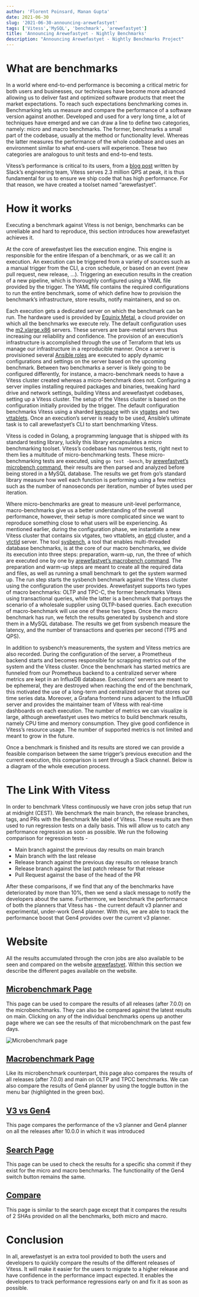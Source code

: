 ```yaml
---
author: 'Florent Poinsard, Manan Gupta'
date: 2021-06-30
slug: '2021-06-30-announcing-arewefastyet'
tags: ['Vitess','MySQL', 'benchmark', 'arewefastyet']
title: 'Announcing Arewefastyet - Nightly Benchmarks'
description: "Announcing Arewefastyet - Nightly Benchmarks Project"
---
```


# What are benchmarks

In a world where end-to-end performance is becoming a critical metric for both users and businesses, our techniques have become more advanced allowing us to deliver fast and optimized software products that meet the market expectations. To reach such expectations benchmarking comes in. Benchmarking lets us measure and compare the performance of a software version against another. Developed and used for a very long time, a lot of techniques have emerged and we can draw a line to define two categories, namely: micro and macro benchmarks. The former, benchmarks a small part of the codebase, usually at the method or functionality level. Whereas the latter measures the performance of the whole codebase and uses an environment similar to what end-users will experience. These two categories are analogous to unit tests and end-to-end tests.

Vitess’s performance is critical to its users, from a [blog post](https://slack.engineering/scaling-datastores-at-slack-with-vitess/) written by Slack’s engineering team, Vitess serves 2.3 million QPS at peak, it is thus fundamental for us to ensure we ship code that has high performance. For that reason, we have created a toolset named “arewefastyet”.

# How it works

Executing a benchmark against Vitess is not benign, benchmarks can be unreliable and hard to reproduce, this section introduces how arewefastyet achieves it.

At the core of arewefastyet lies the execution engine. This engine is responsible for the entire lifespan of a benchmark, or as we call it: an execution. An execution can be triggered from a variety of sources such as a manual trigger from the CLI, a cron schedule, or based on an event (new pull request, new release, …). Triggering an execution results in the creation of a new pipeline, which is thoroughly configured using a YAML file provided by the trigger. The YAML file contains the required configurations to run the entire benchmark, some of which define how to provision the benchmark’s infrastructure, store results, notify maintainers, and so on.

Each execution gets a dedicated server on which the benchmark can be run. The hardware used is provided by [Equinix Metal](https://metal.equinix.com), a cloud provider on which all the benchmarks we execute rely. The default configuration uses the [m2.xlarge.x86](https://metal.equinix.com/developers/docs/servers/server-specs/#m2xlargex86) servers. These servers are bare-metal servers thus increasing our reliability and confidence. The provision of an execution’s infrastructure is accomplished through the use of Terraform that lets us manage our infrastructure in a reproducible manner. Once a server is provisioned several [Ansible roles](https://docs.ansible.com/ansible/latest/user_guide/playbooks_reuse_roles.html) are executed to apply dynamic configurations and settings on the server based on the upcoming benchmark. Between two benchmarks a server is likely going to be configured differently, for instance, a macro-benchmark needs to have a Vitess cluster created whereas a micro-benchmark does not. Configuring a server implies installing required packages and binaries, tweaking hard drive and network settings, building Vitess and arewefastyet codebases, setting up a Vitess cluster. The setup of the Vitess cluster is based on the configuration initially provided by the trigger. The default configuration benchmarks Vitess using a sharded [keyspace](https://vitess.io/docs/concepts/keyspace/) with six [vtgates](https://vitess.io/docs/concepts/vtgate/) and two [vttablets](https://vitess.io/docs/concepts/tablet/). Once an execution’s server is ready to be used, Ansible’s ultimate task is to call arewefastyet’s CLI to start benchmarking Vitess.

Vitess is coded in Golang, a programming language that is shipped with its standard testing library, luckily this library encapsulates a micro benchmarking toolset. Vitess’s codebase has numerous tests, right next to them lies a multitude of micro-benchmarking tests. These micro-benchmarking tests are executed, using `go test -bench`, by [arewefastyet’s microbench command](https://github.com/vitessio/arewefastyet/blob/master/docs/arewefastyet_microbench_run.md), their results are then parsed and analyzed before being stored in a MySQL database. The results we get from go’s standard library measure how well each function is performing using a few metrics such as the number of nanoseconds per iteration, number of bytes used per iteration. 

Where micro-benchmarks are great to measure unit-level performance, macro-benchmarks give us a better understanding of the overall performance, however, their setup is more complicated since we want to reproduce something close to what users will be experiencing. As mentioned earlier, during the configuration phase, we instantiate a new Vitess cluster that contains six vtgates, two vttablets, an [etcd](https://etcd.io) cluster, and a [vtctld](https://vitess.io/docs/concepts/vtctld/) server. The tool [sysbench](https://github.com/planetscale/sysbench), a tool that enables multi-threaded database benchmarks, is at the core of our macro benchmarks, we divide its execution into three steps: preparation, warm-up, run, the three of which are executed one by one by [arewefastyet’s macrobench command](https://github.com/vitessio/arewefastyet/blob/master/docs/arewefastyet_macrobench_run.md). The preparation and warm-up steps are meant to create all the required data and files, as well as running a small benchmark to get the system warmed up. The run step starts the sysbench benchmark against the Vitess cluster using the configuration the user provides. Arewefastyet supports two types of macro benchmarks: OLTP and TPC-C, the former benchmarks Vitess using transactional queries, while the latter is a benchmark that portrays the scenario of a wholesale supplier using OLTP-based queries. Each execution of macro-benchmark will use one of these two types. Once the macro benchmark has run, we fetch the results generated by sysbench and store them in a MySQL database. The results we get from sysbench measure the latency, and the number of transactions and queries per second (TPS and QPS).

In addition to sysbench’s measurements, the system and Vitess metrics are also recorded. During the configuration of the server, a Prometheus backend starts and becomes responsible for scrapping metrics out of the system and the Vitess cluster. Once the benchmark has started metrics are funneled from our Prometheus backend to a centralized server where metrics are kept in an InfluxDB database. Executions’ servers are meant to be ephemeral, they are destroyed when reaching the end of the benchmark, this motivated the use of a long-term and centralized server that stores our time series data. Moreover, a Grafana frontend runs adjacent to the InfluxDB server and provides the maintainer team of Vitess with real-time dashboards on each execution. The number of metrics we can visualize is large, although arewefastyet uses two metrics to build benchmark results, namely CPU time and memory consumption. They give good confidence in Vitess’s resource usage. The number of supported metrics is not limited and meant to grow in the future.

Once a benchmark is finished and its results are stored we can provide a feasible comparison between the same trigger’s previous execution and the current execution, this comparison is sent through a Slack channel.
Below is a diagram of the whole execution process.

# The Link With Vitess

In order to benchmark Vitess continuously we have cron jobs setup that run at midnight (CEST). We benchmark the main branch, the release branches, tags, and PRs with the Benchmark Me label of Vitess. These results are then used to run regression tests on a daily basis. This will allow us to catch any performance regression as soon as possible. We run the following comparison for regression tests - 
 - Main branch against the previous day results on main branch
 - Main branch with the last release
 - Release branch against the previous day results on release branch
 - Release branch against the last patch release for that release
 - Pull Request against the base of the head of the PR

After these comparisons, if we find that any of the benchmarks have deteriorated by more than 10%, then we send a slack message to notify the developers about the same.
Furthermore, we benchmark the performance of both the planners that Vitess has - the current default v3 planner and experimental, under-work Gen4 planner. With this, we are able to track the performance boost that Gen4 provides over the current v3 planner.

# Website

All the results accumulated through the cron jobs are also available to be seen and compared on the website [arewefastyet](https://benchmark.vitess.io/). Within this section we describe the different pages available on the website. 

## [Microbenchmark Page](https://benchmark.vitess.io/microbench)
This page can be used to compare the results of all releases (after 7.0.0) on the microbenchmarks. They can also be compared against the latest results on main.
Clicking on any of the individual benchmarks opens up another page where we can see the results of that microbenchmark on the past few days.


<img src="/files/blog-arewefastyet/microbench.png" width="auto" height="auto" alt="Microbenchmark page" />


## [Macrobenchmark Page](https://benchmark.vitess.io/macrobench)
Like its microbenchmark counterpart, this page also compares the results of all releases (after 7.0.0) and main on OLTP and TPCC benchmarks. We can also compare the results of Gen4 planner by using the toggle button in the menu bar (highlighted in the green box).


## [V3 vs Gen4](https://benchmark.vitess.io/v3_VS_Gen4)
This page compares the performance of the v3 planner and Gen4 planner on all the releases after 10.0.0 in which it was introduced

## [Search Page](https://benchmark.vitess.io/search)
This page can be used to check the results for a specific sha commit if they exist for the micro and macro benchmarks. The functionality of the Gen4 switch button remains the same.


## [Compare](https://benchmark.vitess.io/compare)
This page is similar to the search page except that it compares the results of 2 SHAs provided on all the benchmarks, both micro and macro. 

# Conclusion

In all, arewefastyet is an extra tool provided to both the users and developers to quickly compare the results of the different releases of Vitess. It will make it easier for the users to migrate to a higher release and have confidence in the performance impact expected. It enables the developers to track performance regressions early on and fix it as soon as possible.


